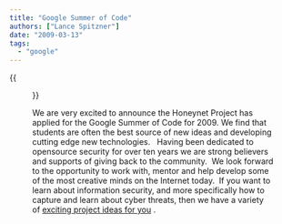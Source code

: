 ```yaml
---
title: "Google Summer of Code"
authors: ["Lance Spitzner"]
date: "2009-03-13"
tags: 
  - "google"
---
```

{{<figure src="images/banner.png" alt="Banner" width="50%">}}

We are very excited to announce the Honeynet Project has applied for the Google Summer of Code for 2009. We find that students are often the best source of new ideas and developing cutting edge new technologies.   Having been dedicated to opensource security for over ten years we are strong believers and supports of giving back to the community.  We look forward to the opportunity to work with, mentor and help develop some of the most creative minds on the Internet today.  If you want to learn about information security, and more specifically how to capture and learn about cyber threats, then we have a variety of [exciting project ideas for you](/node/378) .
